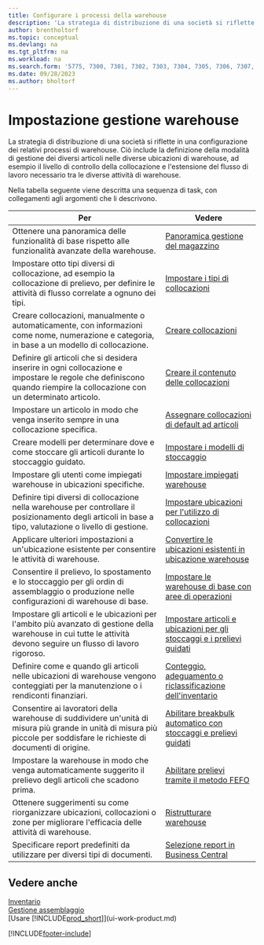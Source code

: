 ```yaml
---
title: Configurare i processi della warehouse
description: 'La strategia di distribuzione di una società si riflette in una configurazione dei relativi processi di warehouse, ad esempio le ubicazioni warehouse.'
author: brentholtorf
ms.topic: conceptual
ms.devlang: na
ms.tgt_pltfrm: na
ms.workload: na
ms.search.form: '5775, 7300, 7301, 7302, 7303, 7304, 7305, 7306, 7307, 7308, 7325, 7344, 7346, 7347, 7353, 7366'
ms.date: 09/28/2023
ms.author: bholtorf
---
```

# <a name="setting-up-warehouse-management"></a>Impostazione gestione warehouse

La strategia di distribuzione di una società si riflette in una configurazione dei relativi processi di warehouse. Ciò include la definizione della modalità di gestione dei diversi articoli nelle diverse ubicazioni di warehouse, ad esempio il livello di controllo della collocazione e l'estensione del flusso di lavoro necessario tra le diverse attività di warehouse.  

Nella tabella seguente viene descritta una sequenza di task, con collegamenti agli argomenti che li descrivono.  

|**Per**|**Vedere**|  
|------------|-------------|  
|Ottenere una panoramica delle funzionalità di base rispetto alle funzionalità avanzate della warehouse.|[Panoramica gestione del magazzino](design-details-warehouse-management.md)|  
|Impostare otto tipi diversi di collocazione, ad esempio la collocazione di prelievo, per definire le attività di flusso correlate a ognuno dei tipi.|[Impostare i tipi di collocazioni](warehouse-how-to-set-up-bin-types.md)|  
|Creare collocazioni, manualmente o automaticamente, con informazioni come nome, numerazione e categoria, in base a un modello di collocazione.|[Creare collocazioni](warehouse-how-to-create-individual-bins.md)|  
|Definire gli articoli che si desidera inserire in ogni collocazione e impostare le regole che definiscono quando riempire la collocazione con un determinato articolo.|[Creare il contenuto delle collocazioni](warehouse-how-to-set-up-bin-contents.md)|  
|Impostare un articolo in modo che venga inserito sempre in una collocazione specifica.|[Assegnare collocazioni di default ad articoli](warehouse-how-to-assign-default-bins-to-items.md)|
|Creare modelli per determinare dove e come stoccare gli articoli durante lo stoccaggio guidato.|[Impostare i modelli di stoccaggio](warehouse-how-to-set-up-put-away-templates.md)|
|Impostare gli utenti come impiegati warehouse in ubicazioni specifiche.|[Impostare impiegati warehouse](warehouse-how-to-set-up-warehouse-employees.md)|
|Definire tipi diversi di collocazione nella warehouse per controllare il posizionamento degli articoli in base a tipo, valutazione o livello di gestione.|[Impostare ubicazioni per l'utilizzo di collocazioni](warehouse-how-to-set-up-locations-to-use-bins.md)|
|Applicare ulteriori impostazioni a un'ubicazione esistente per consentire le attività di warehouse.|[Convertire le ubicazioni esistenti in ubicazione warehouse](warehouse-how-to-convert-existing-locations-to-warehouse-locations.md)|
|Consentire il prelievo, lo spostamento e lo stoccaggio per gli ordin di assemblaggio o produzione nelle configurazioni di warehouse di base.|[Impostare le warehouse di base con aree di operazioni](warehouse-how-to-set-up-basic-warehouses-with-operations-areas.md)|  
|Impostare gli articoli e le ubicazioni per l'ambito più avanzato di gestione della warehouse in cui tutte le attività devono seguire un flusso di lavoro rigoroso.|[Impostare articoli e ubicazioni per gli stoccaggi e i prelievi guidati](warehouse-how-to-set-up-items-for-directed-put-away-and-pick.md)|  
|Definire come e quando gli articoli nelle ubicazioni di warehouse vengono conteggiati per la manutenzione o i rendiconti finanziari.|[Conteggio, adeguamento o riclassificazione dell'inventario](inventory-how-count-adjust-reclassify.md)|
|Consentire ai lavoratori della warehouse di suddividere un'unità di misura più grande in unità di misura più piccole per soddisfare le richieste di documenti di origine.|[Abilitare breakbulk automatico con stoccaggi e prelievi guidati](warehouse-enable-automatic-breaking-bulk-with-directed-put-away-and-pick.md)|  
|Impostare la warehouse in modo che venga automaticamente suggerito il prelievo degli articoli che scadono prima.|[Abilitare prelievi tramite il metodo FEFO](warehouse-picking-by-fefo.md)|
|Ottenere suggerimenti su come riorganizzare ubicazioni, collocazioni o zone per migliorare l'efficacia delle attività di warehouse.|[Ristrutturare warehouse](warehouse-how-to-restructure-warehouses.md)|
|Specificare report predefiniti da utilizzare per diversi tipi di documenti.|[Selezione report in Business Central](across-report-selections.md)|

## <a name="see-also"></a>Vedere anche

[Inventario](inventory-manage-inventory.md)  
[Gestione assemblaggio](assembly-assemble-items.md)  
[Usare [!INCLUDE[prod_short](includes/prod_short.md)]](ui-work-product.md)


[!INCLUDE[footer-include](includes/footer-banner.md)]
